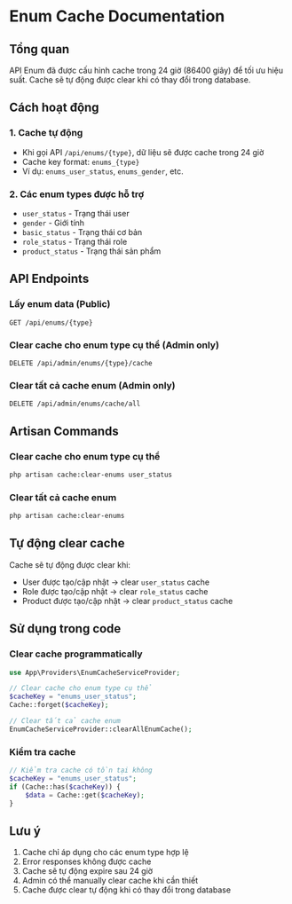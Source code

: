 # Enum Cache Documentation

## Tổng quan

API Enum đã được cấu hình cache trong 24 giờ (86400 giây) để tối ưu hiệu suất. Cache sẽ tự động được clear khi có thay đổi trong database.

## Cách hoạt động

### 1. Cache tự động
- Khi gọi API `/api/enums/{type}`, dữ liệu sẽ được cache trong 24 giờ
- Cache key format: `enums_{type}`
- Ví dụ: `enums_user_status`, `enums_gender`, etc.

### 2. Các enum types được hỗ trợ
- `user_status` - Trạng thái user
- `gender` - Giới tính
- `basic_status` - Trạng thái cơ bản
- `role_status` - Trạng thái role
- `product_status` - Trạng thái sản phẩm

## API Endpoints

### Lấy enum data (Public)
```http
GET /api/enums/{type}
```

### Clear cache cho enum type cụ thể (Admin only)
```http
DELETE /api/admin/enums/{type}/cache
```

### Clear tất cả cache enum (Admin only)
```http
DELETE /api/admin/enums/cache/all
```

## Artisan Commands

### Clear cache cho enum type cụ thể
```bash
php artisan cache:clear-enums user_status
```

### Clear tất cả cache enum
```bash
php artisan cache:clear-enums
```

## Tự động clear cache

Cache sẽ tự động được clear khi:
- User được tạo/cập nhật → clear `user_status` cache
- Role được tạo/cập nhật → clear `role_status` cache  
- Product được tạo/cập nhật → clear `product_status` cache

## Sử dụng trong code

### Clear cache programmatically
```php
use App\Providers\EnumCacheServiceProvider;

// Clear cache cho enum type cụ thể
$cacheKey = "enums_user_status";
Cache::forget($cacheKey);

// Clear tất cả cache enum
EnumCacheServiceProvider::clearAllEnumCache();
```

### Kiểm tra cache
```php
// Kiểm tra cache có tồn tại không
$cacheKey = "enums_user_status";
if (Cache::has($cacheKey)) {
    $data = Cache::get($cacheKey);
}
```

## Lưu ý

1. Cache chỉ áp dụng cho các enum type hợp lệ
2. Error responses không được cache
3. Cache sẽ tự động expire sau 24 giờ
4. Admin có thể manually clear cache khi cần thiết
5. Cache được clear tự động khi có thay đổi trong database 
